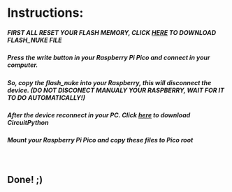 <h1> Instructions: </h1>
<h5> FIRST ALL RESET YOUR FLASH MEMORY, CLICK <a href="https://datasheets.raspberrypi.com/soft/flash_nuke.uf2">HERE</a> TO DOWNLOAD FLASH_NUKE FILE </h5>
<h5> Press the write button in your Raspberry Pi Pico and connect in your computer. </h5>
<h5> So, copy the flash_nuke into your Raspberry, this will disconnect the device. (DO NOT DISCONECT MANUALY YOUR RASPBERRY, WAIT FOR IT TO DO AUTOMATICALLY!) </h5>
<h5> After the device reconnect in your PC. Click <a href="https://circuitpython.org/board/raspberry_pi_pico/">here</a> to download CircuitPython </h5>
<h5> Mount your Raspberry Pi Pico and copy these files to Pico root </h5>
<br>
<h2> Done! ;)</h5>
